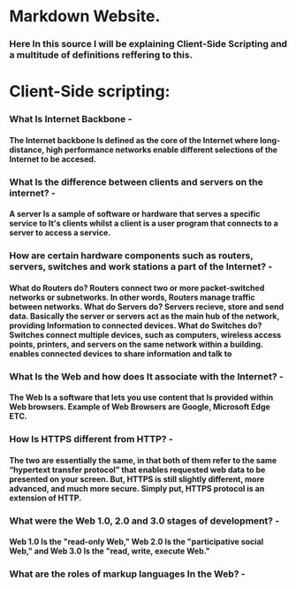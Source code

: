 <h1> Markdown Website.
<h3> Here In this source I will be explaining Client-Side Scripting and a multitude of definitions reffering to this.
 
<h1> Client-Side scripting:


 <h3> What Is Internet Backbone - <h4> The Internet backbone Is defined as the core of the Internet where long-distance, high performance networks enable different selections of the Internet to be accesed. 


 <h3> What Is the difference between clients and servers on the internet? - <h4> A server Is a sample of software or hardware that  serves a specific service to It's clients whilst a client is a user program that connects to a server to access a service. 

 <h3> How are certain hardware components such as routers, servers, switches and work stations a part of the Internet? - <h4> What do Routers do? Routers connect two or more packet-switched networks or subnetworks. In other words, Routers manage traffic between networks. 
  What do Servers do? Servers recieve, store and send data. Basically the server or servers act as the main hub of the network, providing Information to connected devices. 
  What do Switches do? Switches connect multiple devices, such as computers, wireless access points, printers, and servers on the same network within a building. enables connected devices to share information and talk to

 <h3> What Is the Web and how does It associate with the Internet? - <h4> The Web Is a software that lets you use content that Is provided within Web browsers. Example of Web Browsers are Google, Microsoft Edge ETC.

 <h3> How Is HTTPS different from HTTP? - <h4> The two are essentially the same, in that both of them refer to the same “hypertext transfer protocol” that enables requested web data to be presented on your screen. But, HTTPS is still slightly different, more advanced, and much more secure. Simply put, HTTPS protocol is an extension of HTTP.

 <h3> What were the Web 1.0, 2.0 and 3.0 stages of development? - <h4> Web 1.0 Is the "read-only Web," Web 2.0 Is the "participative social Web," and Web 3.0 Is the "read, write, execute Web." 

 <h3> What are the roles of markup languages In the Web? - <h4> 
<h3> 


